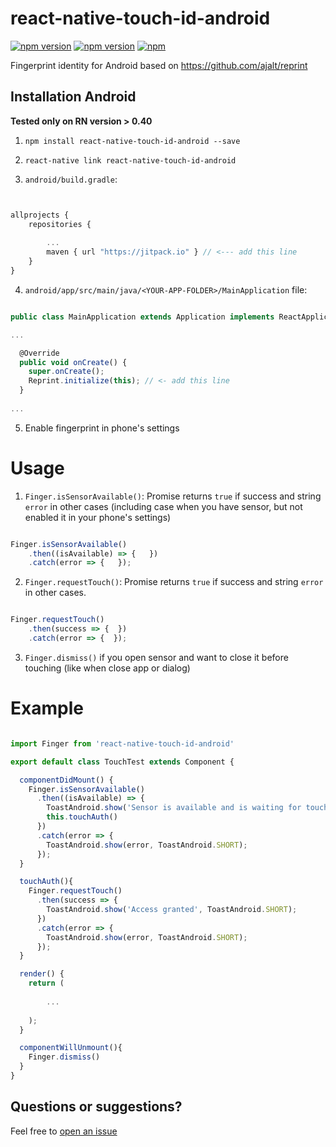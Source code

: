# react-native-touch-id-android


[![npm version](http://img.shields.io/npm/v/react-native-touch-id-android.svg?style=flat-square)](https://npmjs.org/package/react-native-touch-id-android "View this project on npm")
[![npm version](http://img.shields.io/npm/dm/react-native-touch-id-android.svg?style=flat-square)](https://npmjs.org/package/react-native-touch-id-android "View this project on npm")
[![npm](https://img.shields.io/npm/l/react-native-touch-id-android.svg?style=flat-square)](https://github.com/ElekenAgency/react-native-touch-id-android/blob/master/LICENSE.md)


Fingerprint identity for Android based on https://github.com/ajalt/reprint

## Installation Android

**Tested only on RN version > 0.40**

1. `npm install react-native-touch-id-android --save`
2. `react-native link react-native-touch-id-android`

3. `android/build.gradle`:

```js


allprojects {
    repositories {
        
        ...
        maven { url "https://jitpack.io" } // <--- add this line
    }
}

```

4. `android/app/src/main/java/<YOUR-APP-FOLDER>/MainApplication` file:


```js

public class MainApplication extends Application implements ReactApplication {

...

  @Override
  public void onCreate() {
    super.onCreate();
    Reprint.initialize(this); // <- add this line
  }
  
...

```

5. Enable fingerprint in phone's settings


# Usage

1. `Finger.isSensorAvailable()`: Promise returns `true` if success and string `error` in other cases (including case when you have sensor, but not enabled it in your phone's settings)
  
  ```js
  
  Finger.isSensorAvailable()
      .then((isAvailable) => {   })
      .catch(error => {   });
  
  ```    
      
2. `Finger.requestTouch()`: Promise returns `true` if success and string `error` in other cases.

      
  ```js
  
  Finger.requestTouch()
      .then(success => {  })
      .catch(error => {  });
  
  ``` 

3. `Finger.dismiss()` if you open sensor and want to close it before touching (like when close app or dialog)

# Example

```js

import Finger from 'react-native-touch-id-android'

export default class TouchTest extends Component {

  componentDidMount() {
    Finger.isSensorAvailable()
      .then((isAvailable) => {
        ToastAndroid.show('Sensor is available and is waiting for touch', ToastAndroid.SHORT);
        this.touchAuth()
      })
      .catch(error => {
        ToastAndroid.show(error, ToastAndroid.SHORT);
      });
  }

  touchAuth(){
    Finger.requestTouch()
      .then(success => {
        ToastAndroid.show('Access granted', ToastAndroid.SHORT);
      })
      .catch(error => {
        ToastAndroid.show(error, ToastAndroid.SHORT);
      });
  }

  render() {
    return (    
    
        ...
        
    );
  }

  componentWillUnmount(){
    Finger.dismiss()
  }
}


```

## Questions or suggestions?

Feel free to [open an issue](https://github.com/ElekenAgency/react-native-touch-id-android/issues)
